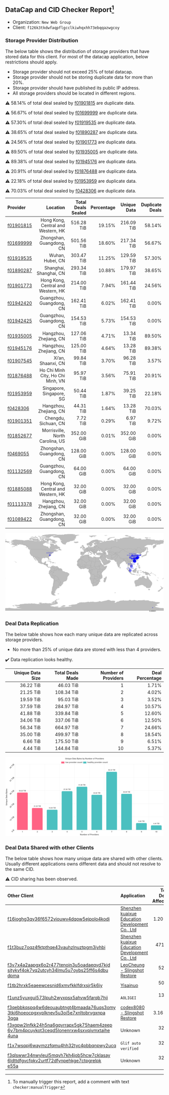 ## DataCap and CID Checker Report[^1]
 - Organization: `New Web Group`
 - Client: `f126k3tkdwfaqpflgcclkiwhqxhh73ebqqazwgcoy`
### Storage Provider Distribution
The below table shows the distribution of storage providers that have stored data for this client.
For most of the datacap application, below restrictions should apply.
 - Storage provider should not exceed 25% of total datacap.
 - Storage provider should not be storing duplicate data for more than 20%.
 - Storage provider should have published its public IP address.
 - All storage providers should be located in different regions.

⚠️ 58.14% of total deal sealed by [f01901815](https://filfox.info/en/address/f01901815) are duplicate data.

⚠️ 56.67% of total deal sealed by [f01699999](https://filfox.info/en/address/f01699999) are duplicate data.

⚠️ 57.30% of total deal sealed by [f01919535](https://filfox.info/en/address/f01919535) are duplicate data.

⚠️ 38.65% of total deal sealed by [f01890287](https://filfox.info/en/address/f01890287) are duplicate data.

⚠️ 24.56% of total deal sealed by [f01901773](https://filfox.info/en/address/f01901773) are duplicate data.

⚠️ 89.50% of total deal sealed by [f01935005](https://filfox.info/en/address/f01935005) are duplicate data.

⚠️ 89.38% of total deal sealed by [f01945176](https://filfox.info/en/address/f01945176) are duplicate data.

⚠️ 20.91% of total deal sealed by [f01876488](https://filfox.info/en/address/f01876488) are duplicate data.

⚠️ 22.18% of total deal sealed by [f01953959](https://filfox.info/en/address/f01953959) are duplicate data.

⚠️ 70.03% of total deal sealed by [f0428306](https://filfox.info/en/address/f0428306) are duplicate data.

| Provider                                              |                           Location | Total Deals Sealed | Percentage | Unique Data | Duplicate Deals |
| :---------------------------------------------------- | ---------------------------------: | -----------------: | ---------: | ----------: | --------------: |
| [f01901815](https://filfox.info/en/address/f01901815) | Hong Kong, Central and Western, HK |         516.28 TiB |     19.15% |  216.09 TiB |          58.14% |
| [f01699999](https://filfox.info/en/address/f01699999) |           Zhongshan, Guangdong, CN |         501.56 TiB |     18.60% |  217.34 TiB |          56.67% |
| [f01919535](https://filfox.info/en/address/f01919535) |                   Wuhan, Hubei, CN |         303.47 TiB |     11.25% |  129.59 TiB |          57.30% |
| [f01890287](https://filfox.info/en/address/f01890287) |             Shanghai, Shanghai, CN |         293.34 TiB |     10.88% |  179.97 TiB |          38.65% |
| [f01901773](https://filfox.info/en/address/f01901773) | Hong Kong, Central and Western, HK |         214.00 TiB |      7.94% |  161.44 TiB |          24.56% |
| [f01942420](https://filfox.info/en/address/f01942420) |           Guangzhou, Guangdong, CN |         162.41 TiB |      6.02% |  162.41 TiB |           0.00% |
| [f01942425](https://filfox.info/en/address/f01942425) |           Guangzhou, Guangdong, CN |         154.53 TiB |      5.73% |  154.53 TiB |           0.00% |
| [f01935005](https://filfox.info/en/address/f01935005) |             Hangzhou, Zhejiang, CN |         127.06 TiB |      4.71% |   13.34 TiB |          89.50% |
| [f01945176](https://filfox.info/en/address/f01945176) |             Hangzhou, Zhejiang, CN |         125.00 TiB |      4.64% |   13.28 TiB |          89.38% |
| [f01907545](https://filfox.info/en/address/f01907545) |                 Xi’an, Shaanxi, CN |          99.84 TiB |      3.70% |   96.28 TiB |           3.57% |
| [f01876488](https://filfox.info/en/address/f01876488) |  Ho Chi Minh City, Ho Chi Minh, VN |          95.97 TiB |      3.56% |   75.91 TiB |          20.91% |
| [f01953959](https://filfox.info/en/address/f01953959) |           Singapore, Singapore, SG |          50.44 TiB |      1.87% |   39.25 TiB |          22.18% |
| [f0428306](https://filfox.info/en/address/f0428306)   |             Hangzhou, Zhejiang, CN |          44.31 TiB |      1.64% |   13.28 TiB |          70.03% |
| [f01901351](https://filfox.info/en/address/f01901351) |               Chengdu, Sichuan, CN |           7.72 TiB |      0.29% |    6.97 TiB |           9.72% |
| [f01852677](https://filfox.info/en/address/f01852677) |    Morrisville, North Carolina, US |         352.00 GiB |      0.01% |  352.00 GiB |           0.00% |
| [f0469055](https://filfox.info/en/address/f0469055)   |           Zhongshan, Guangdong, CN |         128.00 GiB |      0.00% |  128.00 GiB |           0.00% |
| [f01132569](https://filfox.info/en/address/f01132569) |           Guangzhou, Guangdong, CN |          64.00 GiB |      0.00% |   64.00 GiB |           0.00% |
| [f01885088](https://filfox.info/en/address/f01885088) | Hong Kong, Central and Western, HK |          32.00 GiB |      0.00% |   32.00 GiB |           0.00% |
| [f01113378](https://filfox.info/en/address/f01113378) |             Hangzhou, Zhejiang, CN |          32.00 GiB |      0.00% |   32.00 GiB |           0.00% |
| [f01089422](https://filfox.info/en/address/f01089422) |           Zhongshan, Guangdong, CN |          32.00 GiB |      0.00% |   32.00 GiB |           0.00% |

![Provider Distribution](https://raw.githubusercontent.com/data-preservation-programs/filplus-checker-assets/main/filecoin-project/filecoin-plus-large-datasets/issues/356/1671009002423.png)
### Deal Data Replication
The below table shows how each many unique data are replicated across storage providers.
- No more than 25% of unique data are stored with less than 4 providers.

✔️ Data replication looks healthy.

| Unique Data Size | Total Deals Made | Number of Providers | Deal Percentage |
| ---------------: | ---------------: | ------------------: | --------------: |
|        36.22 TiB |        46.03 TiB |                   1 |           1.71% |
|        21.25 TiB |       108.34 TiB |                   2 |           4.02% |
|        19.59 TiB |        95.03 TiB |                   3 |           3.52% |
|        37.59 TiB |       284.97 TiB |                   4 |          10.57% |
|        41.88 TiB |       339.84 TiB |                   5 |          12.60% |
|        34.06 TiB |       337.06 TiB |                   6 |          12.50% |
|        56.34 TiB |       664.97 TiB |                   7 |          24.66% |
|        35.00 TiB |       499.97 TiB |                   8 |          18.54% |
|         6.66 TiB |       175.50 TiB |                   9 |           6.51% |
|         4.44 TiB |       144.84 TiB |                  10 |           5.37% |

![Replication Distribution](https://raw.githubusercontent.com/data-preservation-programs/filplus-checker-assets/main/filecoin-project/filecoin-plus-large-datasets/issues/356/1671009003167.png)
### Deal Data Shared with other Clients
The below table shows how many unique data are shared with other clients.
Usually different applications owns different data and should not resolve to the same CID.

⚠️ CID sharing has been observed.

| Other Client                                                                                                                                                                                                              | Application                                                                                                                      | Total Deals Affected | Unique CIDs |          Verifier |
| :------------------------------------------------------------------------------------------------------------------------------------------------------------------------------------------------------------------------ | :------------------------------------------------------------------------------------------------------------------------------- | -------------------: | ----------: | ----------------: |
| [f16ioghg3qy36f6572viouwv4dqow5ejpolo4kodi](https://filfox.info/en/address/f16ioghg3qy36f6572viouwv4dqow5ejpolo4kodi)                                                                                                     | [Shenzhen kuaixue Education Development Co\., Ltd](https://github.com/filecoin-project/filecoin-plus-large-datasets/issues/512)  |             1.20 PiB |         943 |   LDN v3 multisig |
| [f1t3buz7oqz4fktpthqe43vauhzlnuztpgm3iyhbi](https://filfox.info/en/address/f1t3buz7oqz4fktpthqe43vauhzlnuztpgm3iyhbi)                                                                                                     | [Shenzhen kuaixue Education Development Co\., Ltd](https://github.com/filecoin-project/filecoin-plus-large-datasets/issues/1363) |           471.13 TiB |         943 |   LDN v3 multisig |
| [f3v7x4a2aapgx6o2r477tenoin3u5oadaeqyd7kjd<br/>sitykvf4ok7vq2utcyh34lmu5u7oybs25ff6s4dbu<br/>dpma](https://filfox.info/en/address/f3v7x4a2aapgx6o2r477tenoin3u5oadaeqyd7kjdsitykvf4ok7vq2utcyh34lmu5u7oybs25ff6s4dbudpma) | [LeoCheung \- Slingshot Restore](https://github.com/filecoin-project/filecoin-plus-large-datasets/issues/151)                    |            52.44 TiB |       1,342 |   LDN v3 multisig |
| [f1tb2hrxk5eaeewcesnid6xmvfkklfdrxsjr5k6iy](https://filfox.info/en/address/f1tb2hrxk5eaeewcesnid6xmvfkklfdrxsjr5k6iy)                                                                                                     | [Yisainuo](https://github.com/filecoin-project/filecoin-plus-large-datasets/issues/537)                                          |            50.41 TiB |         910 |   LDN v3 multisig |
| [f1unz5yuxgui573lpuh2wyxpsx5ahvw5farqb7hji](https://filfox.info/en/address/f1unz5yuxgui573lpuh2wyxpsx5ahvw5farqb7hji)                                                                                                     | `AOLIGEI`                                                                                                                        |            13.31 TiB |         426 |   LDN v3 multisig |
| [f3qebbkqspq4w6deouaubtngt4bmaada76uqs3omy<br/>3tki6hoeocpgxyplknev5u3oi5e7xnltobrvgxnpa<br/>3qga](https://filfox.info/en/address/f3qebbkqspq4w6deouaubtngt4bmaada76uqs3omy3tki6hoeocpgxyplknev5u3oi5e7xnltobrvgxnpa3qga) | [codex8080 \- Slingshot Restore](https://github.com/filecoin-project/filecoin-plus-large-datasets/issues/152)                    |             3.16 TiB |         101 |   LDN v3 multisig |
| [f3xgpw2lnfkk24h5na6gqyrrapx5gk75haem4zeep<br/>6v7bm4pcuykot3ceqd5lonenrxw4sxvqjymxtaihe<br/>4una](https://filfox.info/en/address/f3xgpw2lnfkk24h5na6gqyrrapx5gk75haem4zeep6v7bm4pcuykot3ceqd5lonenrxw4sxvqjymxtaihe4una) | Unknown                                                                                                                          |            32.00 GiB |           1 |           Unknown |
| [f1x7wsqpj6waymzzfqmu4hh32tyc4pbbqnpwy2ucq](https://filfox.info/en/address/f1x7wsqpj6waymzzfqmu4hh32tyc4pbbqnpwy2ucq)                                                                                                     | `Glif auto verified`                                                                                                             |            32.00 GiB |           1 | Jonathan Schwartz |
| [f3qlswwr34nwyleul5mqyh7kh4job5hcw7cklasay<br/>6ldttdfgvcfpkv2urtf72dfynpehkge7ctpgrelpk<br/>e55a](https://filfox.info/en/address/f3qlswwr34nwyleul5mqyh7kh4job5hcw7cklasay6ldttdfgvcfpkv2urtf72dfynpehkge7ctpgrelpke55a) | Unknown                                                                                                                          |            32.00 GiB |           1 |           Unknown |

[^1]: To manually trigger this report, add a comment with text `checker:manualTrigger`
